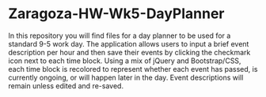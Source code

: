 # Zaragoza-HW-Wk5-DayPlanner

In this repository you will find files for a day planner to be used for a standard 9-5 work day. The application allows users to input a brief event description
per hour and then save their events by clicking the checkmark icon next to each time block. Using a mix of jQuery and Bootstrap/CSS, each time block is recolored to
represent whether each event has passed, is currently ongoing, or will happen later in the day. Event descriptions will remain unless edited and re-saved.
